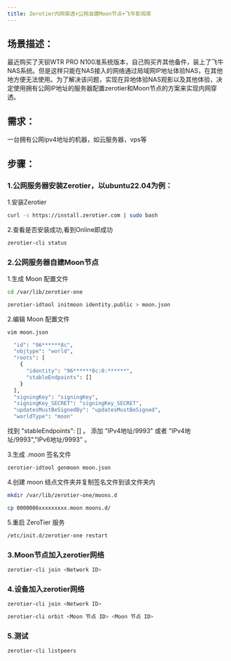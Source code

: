 ```yaml
---
title: Zerotier内网穿透+公网自建Moon节点+飞牛影视库
---
```

## 场景描述：
最近购买了天钡WTR PRO N100准系统版本，自己购买齐其他备件，装上了飞牛NAS系统。但是这样只能在NAS接入的网络通过局域网IP地址体验NAS，在其他地方便无法使用。为了解决该问题，实现在异地体验NAS观影以及其他体验，决定使用拥有公网IP地址的服务器配置zerotier和Moon节点的方案来实现内网穿透。
## 需求：
一台拥有公网ipv4地址的机器，如云服务器，vps等

## 步骤：
### 1.公网服务器安装Zerotier，以ubuntu22.04为例：
1.安装Zerotier
``` bash
curl -s https://install.zerotier.com | sudo bash
```
2.查看是否安装成功,看到Online即成功
``` bash
zerotier-cli status
```
### 2.公网服务器自建Moon节点
1.生成 Moon 配置文件
``` bash
cd /var/lib/zerotier-one
```
``` bash
zerotier-idtool initmoon identity.public > moon.json
```
2.编辑 Moon 配置文件
``` bash
vim moon.json
```

``` bash
  "id": "96******8c",
  "objtype": "world",
  "roots": [
    {
      "identity": "96******8c:0:******",
      "stableEndpoints": []
    }
  ],
  "signingKey": "signingKey",
  "signingKey_SECRET": "signingKey_SECRET",
  "updatesMustBeSignedBy": "updatesMustBeSigned",
  "worldType": "moon"
```
找到 "stableEndpoints": [] 。
添加 "IPv4地址/9993" 或者 "IPv4地址/9993","IPv6地址/9993" 。

3.生成 .moon 签名文件
``` bash
zerotier-idtool genmoon moon.json
```

4.创建 moon 结点文件夹并复制签名文件到该文件夹内
``` bash
mkdir /var/lib/zerotier-one/moons.d
```
``` bash
cp 0000006xxxxxxxxx.moon moons.d/
```

5.重启 ZeroTier 服务
``` bash
/etc/init.d/zerotier-one restart
```

### 3.Moon节点加入zerotier网络
``` bash
zerotier-cli join <Network ID>
```

### 4.设备加入zerotier网络
``` bash
zerotier-cli join <Network ID>
```
``` bash
zerotier-cli orbit <Moon 节点 ID> <Moon 节点 ID>
```

### 5.测试
``` bash
zerotier-cli listpeers
```

